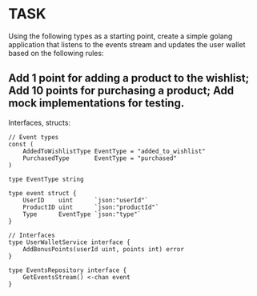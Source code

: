 TASK
====

Using the following types as a starting point, create a simple golang application that listens to the events stream and
updates the user wallet based on the following rules:

Add 1 point for adding a product to the wishlist;
Add 10 points for purchasing a product;
Add mock implementations for testing.
---

Interfaces, structs:

```
// Event types
const (
	AddedToWishlistType EventType = "added_to_wishlist"
	PurchasedType       EventType = "purchased"
)

type EventType string

type event struct {
	UserID    uint      `json:"userId"`
	ProductID uint      `json:"productId"`
	Type      EventType `json:"type"`
}

// Interfaces
type UserWalletService interface {
	AddBonusPoints(userId uint, points int) error
}

type EventsRepository interface {
	GetEventsStream() <-chan event
}
```
